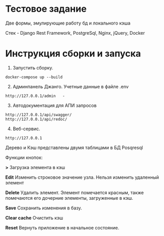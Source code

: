 # Тестовое задание
Две формы, эмулирующие работу бд и локального кэша

Стек - Django Rest Framework, PostgreSql, Nginx, jQuery, Docker

# Инструкция сборки и запуска

  1. Запустить сборку.

    docker-compose up --build
    
  2. Админпанель Джанго. Учетные данные в файле .env

    http://127.0.0.1/admin   - 
     
  3. Автодокументация для АПИ запросов

    http://127.0.0.1/api/swagger/
    http://127.0.0.1/api/redoc/
   
  4. Веб-сервис.

    http://127.0.0.1

Дерево и Кэш представлены двумя таблицами в БД Posqresql 

Функции кнопок:

**>**        Загрузка элемента в кэш

**Edit**     Изменить строковое значение узла. Нельзя изменить удаленный элемент

**Delete**        Удалить элемент. Элемент помечается красным, также помечаются его дочерние элементы, загруженные в кэш.

**Save**          Сохранить изменения в базу. 

**Clear cache**   Очистить кэш

**Reset**     Вернуть приложение в начальное состояние.




 